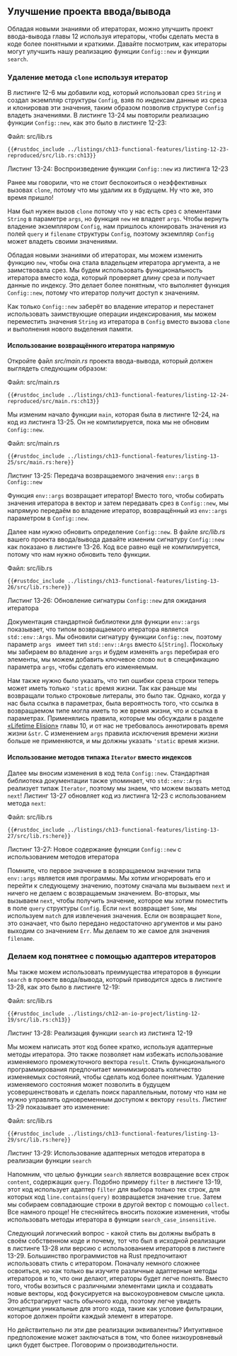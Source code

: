 ## Улучшение проекта ввода/вывода

Обладая новыми знаниями об итераторах, можно улучшить проект ввода-вывода главы 12 используя итераторы, чтобы сделать места в коде более понятными и краткими. Давайте посмотрим, как итераторы могут улучшить нашу реализацию функции `Config::new` и функции `search`.

### Удаление метода `clone` используя итератор

В листинге 12-6 мы добавили код, который использовал срез  `String` и создал экземпляр структуры `Config`, взяв по индексам данные из среза и клонировав эти значения, таким образом позволив структуре `Config` владеть значениями. В листинге 13-24 мы повторили реализацию функции `Config::new`, как это было в листинге 12-23:

<span class="filename">Файл: src/lib.rs</span>

```rust,ignore
{{#rustdoc_include ../listings/ch13-functional-features/listing-12-23-reproduced/src/lib.rs:ch13}}
```

<span class="caption">Листинг 13-24: Воспроизведение функции <code>Config::new</code> из листинга 12-23</span>

Ранее мы говорили, что не стоит беспокоиться о неэффективных вызовах `clone`, потому что мы удалим их в будущем. Ну что же, это время пришло!

Нам был нужен вызов `clone` потому что у нас есть срез с элементами `String` в параметре `args`, но  функция `new` не владеет `args`. Чтобы вернуть владение экземпляром `Config`, нам пришлось клонировать значения из полей `query` и `filename` структуры `Config`, поэтому экземпляр `Config` может владеть своими значениями.

Обладая новыми знаниями об итераторах, мы можем изменить функцию `new`, чтобы она стала владельцем итератора аргумента, а не заимствовала срез. Мы будем использовать функциональность итератора вместо кода, который проверяет длину среза и получает данные по индексу. Это делает более понятным, что выполняет функция `Config::new`, потому что итератор получит доступ к значениям.

Как только `Config::new` заберёт во владение итератор и перестанет использовать заимствующие операции индексирования, мы можем переместить значения `String` из итератора в `Config` вместо вызова `clone` и выполнения нового выделения памяти.

#### Использование возвращённого итератора напрямую

Откройте файл *src/main.rs* проекта ввода-вывода, который должен выглядеть следующим образом:

<span class="filename">Файл: src/main.rs</span>

```rust,ignore
{{#rustdoc_include ../listings/ch13-functional-features/listing-12-24-reproduced/src/main.rs:ch13}}
```

Мы изменим начало функции `main`, которая была в  листинге 12-24, на код из листинга 13-25. Он не компилируется, пока мы не обновим `Config::new`.

<span class="filename">Файл: src/main.rs</span>

```rust,ignore
{{#rustdoc_include ../listings/ch13-functional-features/listing-13-25/src/main.rs:here}}
```

<span class="caption">Листинг 13-25: Передача возвращаемого значения <code>env::args</code> в <code>Config::new</code></span>

Функция `env::args` возвращает итератор! Вместо того, чтобы собирать значения итератора в вектор и затем передавать срез в `Config::new`, мы напрямую передаём во владение итератор, возвращённый из `env::args` параметром в `Config::new`.

Далее нам нужно обновить определение `Config::new`. В файле *src/lib.rs* вашего проекта ввода/вывода давайте изменим сигнатуру `Config::new` как показано в листинге 13-26. Код все равно ещё не компилируется, потому что нам нужно обновить тело функции.

<span class="filename">Файл: src/lib.rs</span>

```rust,ignore
{{#rustdoc_include ../listings/ch13-functional-features/listing-13-26/src/lib.rs:here}}
```

<span class="caption">Листинг 13-26: Обновление сигнатуры <code>Config::new</code> для ожидания итератора</span>

Документация стандартной библиотеки для функции `env::args` показывает, что типом возвращаемого итератора является `std::env::Args`. Мы обновили сигнатуру функции `Config::new`, поэтому параметр `args ` имеет тип `std::env::Args` вместо `&[String]`. Поскольку мы забираем во владение `args` и будем изменять `args` перебирая его элементы, мы можем добавить ключевое слово `mut` в спецификацию параметра `args`, чтобы сделать его изменяемым.

Нам также нужно было указать, что тип ошибки среза строки теперь может иметь только `'static` время жизни. Так как раньше мы возвращали только строковые литералы, это было так. Однако, когда у нас была ссылка в параметрах, была вероятность того, что ссылка в возвращаемом типе могла иметь то же время жизни, что и ссылка в параметрах. Применялись правила, которые мы обсуждали в разделе [«Lifetime Elision»] главы 10, и от нас не требовалось аннотировать время жизни `&str`. С изменением `args` правила исключения времени жизни больше не применяются, и мы должны указать `'static` время жизни.

#### Использование методов типажа `Iterator` вместо индексов

Далее мы вносим изменения в код тела `Config::new`. Стандартная библиотека документации также упоминает, что `std::env::Args` реализует типаж `Iterator`, поэтому мы знаем, что можем вызвать метод `next`! Листинг 13-27 обновляет код из листинга 12-23 с использованием метода `next`:

<span class="filename">Файл: src/lib.rs</span>

```rust,noplayground
{{#rustdoc_include ../listings/ch13-functional-features/listing-13-27/src/lib.rs:here}}
```

<span class="caption">Листинг 13-27: Новое содержание функции <code>Config::new</code> с использованием методов итератора</span>

Помните, что первое значение в возвращаемом значении типа `env::args` является имя программы. Мы хотим игнорировать его и перейти к следующему значению, поэтому сначала мы вызываем `next` и ничего не делаем с возвращаемым значением. Во-вторых, мы вызываем `next`, чтобы получить значение, которое мы хотим поместить в поле `query` структуры `Config`. Если `next` возвращает `Some`, мы используем `match` для извлечения значения. Если он возвращает `None`, это означает, что было передано недостаточно аргументов и мы рано выходим со значением `Err`. Мы делаем то же самое для значения `filename`.

### Делаем код понятнее с помощью адаптеров итераторов

Мы также можем использовать преимущества итераторов в функции `search` в проекте ввода/вывода, который приводится здесь в листинге 13-28, как это было в листинге 12-19:

<span class="filename">Файл: src/lib.rs</span>

```rust,ignore
{{#rustdoc_include ../listings/ch12-an-io-project/listing-12-19/src/lib.rs:ch13}}
```

<span class="caption">Листинг 13-28: Реализация функции <code>search</code> из листинга 12-19</span>

Мы можем написать этот код более кратко, используя адаптерные методы итератора. Это также позволяет нам избежать использование изменяемого промежуточного вектора `result`. Стиль функционального программирования предпочитает минимизировать количество изменяемых состояний, чтобы сделать код более понятным. Удаление изменяемого состояния может позволить в будущем усовершенствовать и сделать поиск параллельным, потому что нам не нужно управлять одновременным доступом к вектору `results`. Листинг 13-29 показывает это изменение:

<span class="filename">Файл: src/lib.rs</span>

```rust,ignore
{{#rustdoc_include ../listings/ch13-functional-features/listing-13-29/src/lib.rs:here}}
```

<span class="caption">Листинг 13-29: Использование адаптерных методов итератора в реализации функции <code>search</code></span>

Напомним, что целью функции `search` является возвращение всех строк `content`, содержащих `query`. Подобно примеру `filter` в листинге 13-19, этот код использует адаптер `filter` для выбора только тех строк, для которых код `line.contains(query)` возвращается значение `true`. Затем мы собираем совпадающие строки в другой вектор с помощью `collect`. Все намного проще! Не стесняйтесь вносить похожие изменения, чтобы использовать методы итератора в функции `search_case_insensitive`.

Следующий логический вопрос - какой стиль вы должны выбрать в своём собственном коде и почему, тот что был в исходной реализации в листинге 13-28 или версию с использованием итераторов в листинге 13-29. Большинство программистов на Rust предпочитают использовать стиль с итератором. Поначалу немного сложнее освоиться, но как только вы изучите различные адаптерные методы итераторов и то, что они делают, итераторы будет легче понять. Вместо того, чтобы возиться с различными элементами цикла и создавать новые векторы, код фокусируется на высокоуровневом смысле цикла. Это абстрагирует часть обычного кода, поэтому легче увидеть концепции уникальные для этого кода, такие как условие фильтрации, которое должен пройти каждый элемент в итераторе.

Но действительно ли эти две реализации эквивалентны? Интуитивное предположение может заключаться в том, что более низкоуровневый цикл будет быстрее. Поговорим о производительности.


[«Lifetime Elision»]: ch10-03-lifetime-syntax.html#lifetime-elision